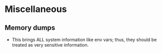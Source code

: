 # Miscellaneous

## Memory dumps
- This brings ALL system information like env vars; thus, they should be treated as very sensitive information.
